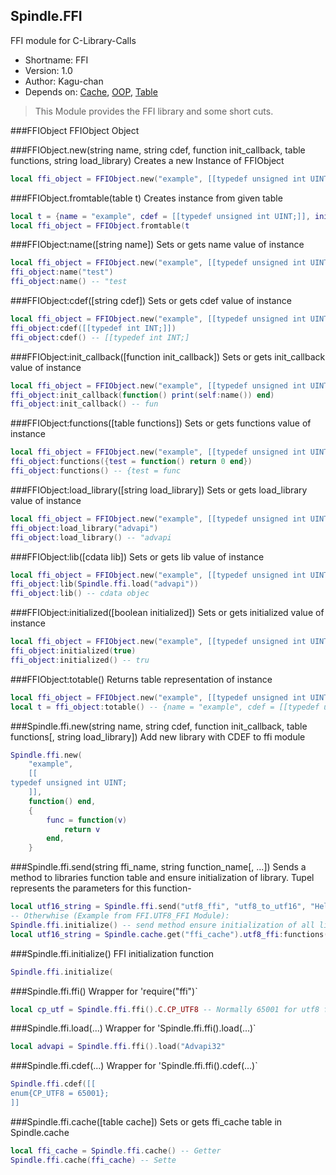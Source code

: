 Spindle.FFI
-----------
FFI module for C-Library-Calls

* Shortname: FFI
* Version: 1.0
* Author: Kagu-chan
* Depends on: [Cache](../modules/cache.md), [OOP](../modules/oop.md), [Table](../modules/table.md)

> This Module provides the FFI library and some short cuts.

###FFIObject
FFIObject Object

###FFIObject.new(string name, string cdef, function init_callback, table functions, string load_library)
Creates a new Instance of FFIObject
```lua
local ffi_object = FFIObject.new("example", [[typedef unsigned int UINT;]], function() end, {}, ""
```

###FFIObject.fromtable(table t)
Creates instance from given table
```lua
local t = {name = "example", cdef = [[typedef unsigned int UINT;]], init_callback = function() end, functions = {}, load_library = ""}
local ffi_object = FFIObject.fromtable(t
```

###FFIObject:name([string name])
Sets or gets name value of instance
```lua
local ffi_object = FFIObject.new("example", [[typedef unsigned int UINT;]], function() end, {}, "")
ffi_object:name("test")
ffi_object:name() -- "test
```

###FFIObject:cdef([string cdef])
Sets or gets cdef value of instance
```lua
local ffi_object = FFIObject.new("example", [[typedef unsigned int UINT;]], function() end, {}, "")
ffi_object:cdef([[typedef int INT;]])
ffi_object:cdef() -- [[typedef int INT;]
```

###FFIObject:init_callback([function init_callback])
Sets or gets init_callback value of instance
```lua
local ffi_object = FFIObject.new("example", [[typedef unsigned int UINT;]], function() end, {}, "")
ffi_object:init_callback(function() print(self:name()) end)
ffi_object:init_callback() -- fun
```

###FFIObject:functions([table functions])
Sets or gets functions value of instance
```lua
local ffi_object = FFIObject.new("example", [[typedef unsigned int UINT;]], function() end, {}, "")
ffi_object:functions({test = function() return 0 end})
ffi_object:functions() -- {test = func
```

###FFIObject:load_library([string load_library])
Sets or gets load_library value of instance
```lua
local ffi_object = FFIObject.new("example", [[typedef unsigned int UINT;]], function() end, {}, "")
ffi_object:load_library("advapi")
ffi_object:load_library() -- "advapi
```

###FFIObject:lib([cdata lib])
Sets or gets lib value of instance
```lua
local ffi_object = FFIObject.new("example", [[typedef unsigned int UINT;]], function() end, {}, "")
ffi_object:lib(Spindle.ffi.load("advapi"))
ffi_object:lib() -- cdata objec
```

###FFIObject:initialized([boolean initialized])
Sets or gets initialized value of instance
```lua
local ffi_object = FFIObject.new("example", [[typedef unsigned int UINT;]], function() end, {}, "")
ffi_object:initialized(true)
ffi_object:initialized() -- tru
```

###FFIObject:totable()
Returns table representation of instance
```lua
local ffi_object = FFIObject.new("example", [[typedef unsigned int UINT;]], function() end, {}, "")
local t = ffi_object:totable() -- {name = "example", cdef = [[typedef unsigned int UINT;]], init_callback = function() end, functions = {}, load_library = ""
```

###Spindle.ffi.new(string name, string cdef, function init_callback, table functions[, string load_library])
Add new library with CDEF to ffi module
```lua
Spindle.ffi.new(
	"example",
	[[
typedef unsigned int UINT;
	]],
	function() end,
	{
		func = function(v)
			return v
		end,
	}

```

###Spindle.ffi.send(string ffi_name, string function_name[, ...])
Sends a method to libraries function table and ensure initialization of library. Tupel represents the parameters for this function-
```lua
local utf16_string = Spindle.ffi.send("utf8_ffi", "utf8_to_utf16", "Hello World")
-- Otherwhise (Example from FFI.UTF8_FFI Module):
Spindle.ffi.initialize() -- send method ensure initialization of all library definitions. Here you have to do it manually!
local utf16_string = Spindle.cache.get("ffi_cache").utf8_ffi:functions()["utf8_to_utf16"]("Hello World"
```

###Spindle.ffi.initialize()
FFI initialization function
```lua
Spindle.ffi.initialize(
```

###Spindle.ffi.ffi()
Wrapper for 'require("ffi")`
```lua
local cp_utf = Spindle.ffi.ffi().C.CP_UTF8 -- Normally 65001 for utf8 functions - Must be defined via CDEF befor
```

###Spindle.ffi.load(...)
Wrapper for 'Spindle.ffi.ffi().load(...)`
```lua
local advapi = Spindle.ffi.ffi().load("Advapi32"
```

###Spindle.ffi.cdef(...)
Wrapper for 'Spindle.ffi.ffi().cdef(...)`
```lua
Spindle.ffi.cdef([[
enum{CP_UTF8 = 65001};
]]
```

###Spindle.ffi.cache([table cache])
Sets or gets ffi_cache table in Spindle.cache
```lua
local ffi_cache = Spindle.ffi.cache() -- Getter
Spindle.ffi.cache(ffi_cache) -- Sette
```
